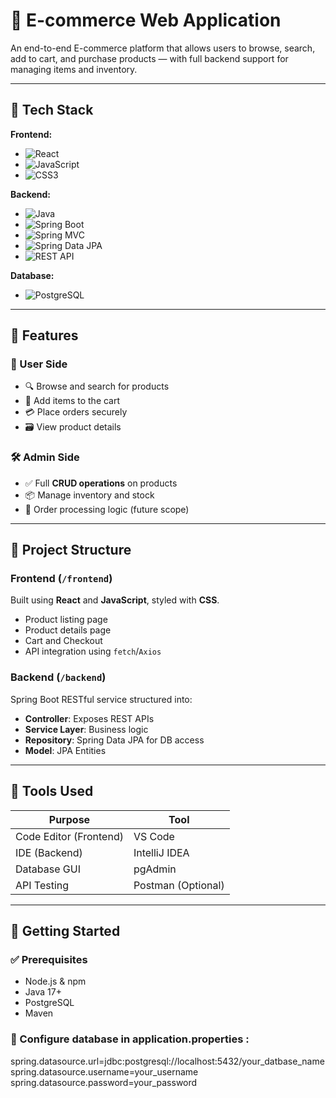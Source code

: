 # 🛒 E-commerce Web Application

An end-to-end E-commerce platform that allows users to browse, search, add to cart, and purchase products — with full backend support for managing items and inventory.

---

## 🚀 Tech Stack

**Frontend:**
- ![React](https://img.shields.io/badge/React-18-61DAFB?style=for-the-badge&logo=react&logoColor=black)
- ![JavaScript](https://img.shields.io/badge/JavaScript-ES6+-F7DF1E?style=for-the-badge&logo=javascript&logoColor=black)
- ![CSS3](https://img.shields.io/badge/CSS-3-1572B6?style=for-the-badge&logo=css3&logoColor=white)

**Backend:**
- ![Java](https://img.shields.io/badge/Java-17+-ED8B00?style=for-the-badge&logo=openjdk&logoColor=white)
- ![Spring Boot](https://img.shields.io/badge/Spring_Boot-3.x-6DB33F?style=for-the-badge&logo=spring&logoColor=white)
- ![Spring MVC](https://img.shields.io/badge/Spring_MVC-Web-6DB33F?style=for-the-badge&logo=spring&logoColor=white)
- ![Spring Data JPA](https://img.shields.io/badge/Spring_Data_JPA-ORM-6DB33F?style=for-the-badge&logo=spring&logoColor=white)
- ![REST API](https://img.shields.io/badge/REST_API-Enabled-FF6C37?style=for-the-badge&logo=postman&logoColor=white)

**Database:**
- ![PostgreSQL](https://img.shields.io/badge/PostgreSQL-14-336791?style=for-the-badge&logo=postgresql&logoColor=white)

---

## 🧩 Features

### 👥 User Side
- 🔍 Browse and search for products
- 🛒 Add items to the cart
- 💳 Place orders securely
- 🗃️ View product details

### 🛠️ Admin Side
- ✅ Full **CRUD operations** on products
- 📦 Manage inventory and stock
- 🧾 Order processing logic (future scope)

---

## 📁 Project Structure

### Frontend (`/frontend`)
Built using **React** and **JavaScript**, styled with **CSS**.

- Product listing page
- Product details page
- Cart and Checkout
- API integration using `fetch`/`Axios`

### Backend (`/backend`)
Spring Boot RESTful service structured into:

- **Controller**: Exposes REST APIs
- **Service Layer**: Business logic
- **Repository**: Spring Data JPA for DB access
- **Model**: JPA Entities

---

## 🧰 Tools Used

| Purpose        | Tool            |
|----------------|-----------------|
| Code Editor (Frontend) | VS Code          |
| IDE (Backend)          | IntelliJ IDEA    |
| Database GUI           | pgAdmin          |
| API Testing            | Postman (Optional) |

---

## 🏁 Getting Started

### ✅ Prerequisites
- Node.js & npm
- Java 17+
- PostgreSQL
- Maven



### 🔧 Configure database in application.properties :

spring.datasource.url=jdbc:postgresql://localhost:5432/your_datbase_name
spring.datasource.username=your_username
spring.datasource.password=your_password

